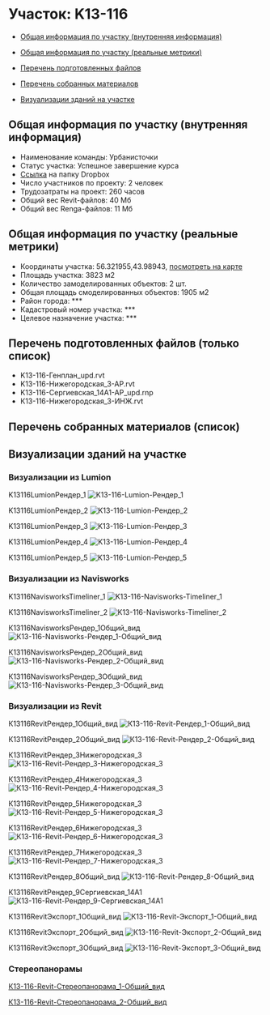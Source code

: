 # Участок: K13-116

* [Общая информация по участку (внутренняя информация)](#Chapter1)

* [Общая информация по участку (реальные метрики)](#Chapter2)

* [Перечень подготовленных файлов](#Chapter3)

* [Перечень собранных материалов](#Chapter4)

* [Визуализации зданий на участке](#Chapter6)

## <a id="Chapter1"></a> Общая информация по участку (внутренняя информация)
+ Наименование команды: Урбанисточки
+ Статус участка: Успешное завершение курса
+ [Ссылка](https://www.dropbox.com/sh/wvvgv1nw1iqred9/AABgrQ5seFnKcEceVOw7Nj5ga/K13_116?dl=0) на папку Dropbox
+ Число участников по проекту: 2 человек
+ Трудозатраты на проект: 260 часов
+ Общий вес Revit-файлов: 40 Мб
+ Общий вес Renga-файлов: 11 Мб
## <a id="Chapter2"></a> Общая информация по участку (реальные метрики)
+ Координаты участка: 56.321955,43.98943, [посмотреть на карте](https://yandex.ru/maps/47/nizhny-novgorod/?ll=43.98943%2C56.321955&z=19)
+ Площадь участка: 3823 м2
+ Количество замоделированных объектов: 2 шт.
+ Общая площадь смоделированных объектов: 1905 м2
+ Район города: *** 
+ Кадастровый номер участка: *** 
+ Целевое назначение участка: *** 
## <a id="Chapter3"></a> Перечень подготовленных файлов (только список)
+ K13-116-Генплан_upd.rvt
+ K13-116-Нижегородская_3-АР.rvt
+ K13-116-Сергиевская_14А1-АР_upd.rnp
+ К13-116-Нижегородская_3-ИНЖ.rvt
## <a id="Chapter4"></a> Перечень собранных материалов (список)
## <a id="Chapter6"></a> Визуализации зданий на участке
### Визуализации из Lumion
K13116LumionРендер_1
![K13-116-Lumion-Рендер_1](/Images/K13_116/K13-116-Lumion-Рендер_1_Compressed.jpg)

K13116LumionРендер_2
![K13-116-Lumion-Рендер_2](/Images/K13_116/K13-116-Lumion-Рендер_2_Compressed.jpg)

K13116LumionРендер_3
![K13-116-Lumion-Рендер_3](/Images/K13_116/K13-116-Lumion-Рендер_3_Compressed.jpg)

K13116LumionРендер_4
![K13-116-Lumion-Рендер_4](/Images/K13_116/K13-116-Lumion-Рендер_4_Compressed.jpg)

K13116LumionРендер_5
![K13-116-Lumion-Рендер_5](/Images/K13_116/K13-116-Lumion-Рендер_5_Compressed.jpg)

### Визуализации из Navisworks
K13116NavisworksTimeliner_1
![K13-116-Navisworks-Timeliner_1](/Images/K13_116/K13-116-Navisworks-Timeliner_1_Compressed.jpg)

K13116NavisworksTimeliner_2
![K13-116-Navisworks-Timeliner_2](/Images/K13_116/K13-116-Navisworks-Timeliner_2_Compressed.jpg)

К13116NavisworksРендер_1Общий_вид
![К13-116-Navisworks-Рендер_1-Общий_вид](/Images/K13_116/К13-116-Navisworks-Рендер_1-Общий_вид_Compressed.jpg)

К13116NavisworksРендер_2Общий_вид
![К13-116-Navisworks-Рендер_2-Общий_вид](/Images/K13_116/К13-116-Navisworks-Рендер_2-Общий_вид_Compressed.jpg)

К13116NavisworksРендер_3Общий_вид
![К13-116-Navisworks-Рендер_3-Общий_вид](/Images/K13_116/К13-116-Navisworks-Рендер_3-Общий_вид_Compressed.jpg)

### Визуализации из Revit
К13116RevitРендер_1Общий_вид
![К13-116-Revit-Рендер_1-Общий_вид](/Images/K13_116/К13-116-Revit-Рендер_1-Общий_вид_Compressed.jpg)

К13116RevitРендер_2Общий_вид
![К13-116-Revit-Рендер_2-Общий_вид](/Images/K13_116/К13-116-Revit-Рендер_2-Общий_вид_Compressed.jpg)

К13116RevitРендер_3Нижегородская_3
![К13-116-Revit-Рендер_3-Нижегородская_3](/Images/K13_116/К13-116-Revit-Рендер_3-Нижегородская_3_Compressed.jpg)

К13116RevitРендер_4Нижегородская_3
![К13-116-Revit-Рендер_4-Нижегородская_3](/Images/K13_116/К13-116-Revit-Рендер_4-Нижегородская_3_Compressed.jpg)

К13116RevitРендер_5Нижегородская_3
![К13-116-Revit-Рендер_5-Нижегородская_3](/Images/K13_116/К13-116-Revit-Рендер_5-Нижегородская_3_Compressed.jpg)

К13116RevitРендер_6Нижегородская_3
![К13-116-Revit-Рендер_6-Нижегородская_3](/Images/K13_116/К13-116-Revit-Рендер_6-Нижегородская_3_Compressed.jpg)

К13116RevitРендер_7Нижегородская_3
![К13-116-Revit-Рендер_7-Нижегородская_3](/Images/K13_116/К13-116-Revit-Рендер_7-Нижегородская_3_Compressed.jpg)

К13116RevitРендер_8Общий_вид
![К13-116-Revit-Рендер_8-Общий_вид](/Images/K13_116/К13-116-Revit-Рендер_8-Общий_вид_Compressed.jpg)

К13116RevitРендер_9Сергиевская_14А1
![К13-116-Revit-Рендер_9-Сергиевская_14А1](/Images/K13_116/К13-116-Revit-Рендер_9-Сергиевская_14А1_Compressed.jpg)

К13116RevitЭкспорт_1Общий_вид
![К13-116-Revit-Экспорт_1-Общий_вид](/Images/K13_116/К13-116-Revit-Экспорт_1-Общий_вид_Compressed.jpg)

К13116RevitЭкспорт_2Общий_вид
![К13-116-Revit-Экспорт_2-Общий_вид](/Images/K13_116/К13-116-Revit-Экспорт_2-Общий_вид_Compressed.jpg)

К13116RevitЭкспорт_3Общий_вид
![К13-116-Revit-Экспорт_3-Общий_вид](/Images/K13_116/К13-116-Revit-Экспорт_3-Общий_вид_Compressed.jpg)

### Стереопанорамы
[К13-116-Revit-Стереопанорама_1-Общий_вид](https://pano.autodesk.com/pano.html?url=jpgs/f727dc3f-f290-42da-ab1b-1597bfafb57a&version=2)

[К13-116-Revit-Стереопанорама_2-Общий_вид](https://pano.autodesk.com/pano.html?url=jpgs/9f396196-0048-4286-b6a7-3577d27875f7&version=2)

